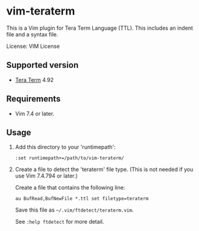 # vim-teraterm

This is a Vim plugin for Tera Term Language (TTL).
This includes an indent file and a syntax file.

License: VIM License

## Supported version

* [Tera Term](http://ttssh2.osdn.jp/index.html.en) 4.92

## Requirements

* Vim 7.4 or later.

## Usage

1. Add this directory to your 'runtimepath':

	```vim
	:set runtimepath+=/path/to/vim-teraterm/
	```

2. Create a file to detect the 'teraterm' file type.
   (This is not needed if you use Vim 7.4.794 or later.)

   Create a file that contains the following line:

	```vim
	au BufRead,BufNewFile *.ttl	set filetype=teraterm
	```

   Save this file as `~/.vim/ftdetect/teraterm.vim`.

   See `:help ftdetect` for more detail.
